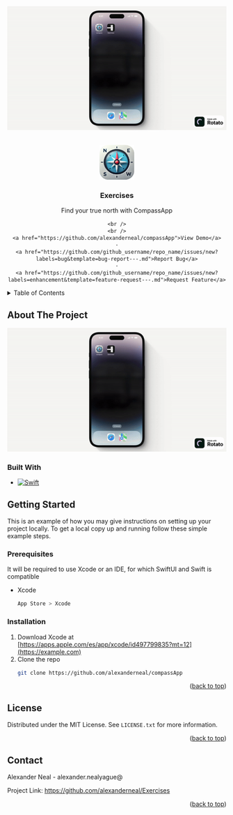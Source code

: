 

![compass.gif](compass.gif)




<!-- Improved compatibility of back to top link: See: https://github.com/othneildrew/Best-README-Template/pull/73 -->
<a id="readme-top"></a>
<!--
*** Thanks for checking out the Best-README-Template. If you have a suggestion
*** that would make this better, please fork the repo and create a pull request
*** or simply open an issue with the tag "enhancement".
*** Don't forget to give the project a star!
*** Thanks again! Now go create something AMAZING! :D
-->



<!-- PROJECT SHIELDS -->
<!--
*** I'm using markdown "reference style" links for readability.
*** Reference links are enclosed in brackets [ ] instead of parentheses ( ).
*** See the bottom of this document for the declaration of the reference variables
*** for contributors-url, forks-url, etc. This is an optional, concise syntax you may use.
*** https://www.markdownguide.org/basic-syntax/#reference-style-links
-->





<!-- PROJECT LOGO -->
<br />
<div align="center">
  <a href="https://github.com/alexanderneal/compassApp">
    <img src="/logo.png" alt="Logo" width="80" height="80">
  </a>

<h3 align="center">Exercises</h3>

  <p align="center">
Find your true north with CompassApp
    <br />
    
    <br />
    <br />
    <a href="https://github.com/alexanderneal/compassApp">View Demo</a>
    ·
    <a href="https://github.com/github_username/repo_name/issues/new?labels=bug&template=bug-report---.md">Report Bug</a>
    ·
    <a href="https://github.com/github_username/repo_name/issues/new?labels=enhancement&template=feature-request---.md">Request Feature</a>
  </p>
</div>



<!-- TABLE OF CONTENTS -->
<details>
  <summary>Table of Contents</summary>
  <ol>
    <li>
      <a href="#about-the-project">About The Project</a>
      <ul>
        <li><a href="#built-with">Built With</a></li>
      </ul>
    </li>
    <li>
      <a href="#getting-started">Getting Started</a>
      <ul>
        <li><a href="#prerequisites">Prerequisites</a></li>
        <li><a href="#installation">Installation</a></li>
      </ul>
    </li>
    <li><a href="#usage">Usage</a></li>
    <li><a href="#roadmap">Roadmap</a></li>
    <li><a href="#contributing">Contributing</a></li>
    <li><a href="#license">License</a></li>
    <li><a href="#contact">Contact</a></li>
    <li><a href="#acknowledgments">Acknowledgments</a></li>
  </ol>
</details>

<!-- ABOUT THE PROJECT -->
## About The Project

![description.gif](description.gif)

### Built With

* [![Swift][Swift.org]][Swift-url]


<!-- GETTING STARTED -->
## Getting Started

This is an example of how you may give instructions on setting up your project locally.
To get a local copy up and running follow these simple example steps.

### Prerequisites

It will be required to use Xcode or an IDE, for which SwiftUI and Swift is compatible
* Xcode
  ```sh
  App Store > Xcode
  ```

### Installation

1. Download Xcode at [https://apps.apple.com/es/app/xcode/id497799835?mt=12](https://example.com)
2. Clone the repo
   ```sh
   git clone https://github.com/alexanderneal/compassApp
   ```


<p align="right">(<a href="#readme-top">back to top</a>)</p>



<!-- LICENSE -->
## License

Distributed under the MIT License. See `LICENSE.txt` for more information.

<p align="right">(<a href="#readme-top">back to top</a>)</p>



<!-- CONTACT -->
## Contact

Alexander Neal - alexander.nealyague@

Project Link: https://github.com/alexanderneal/Exercises

<p align="right">(<a href="#readme-top">back to top</a>)</p>


<!-- MARKDOWN LINKS & IMAGES -->
<!-- https://www.markdownguide.org/basic-syntax/#reference-style-links -->

[stars-shield]: https://img.shields.io/github/stars/github_username/repo_name.svg?style=for-the-badge
[stars-url]: https://github.com/github_username/repo_name/stargazers
[license-shield]: https://img.shields.io/github/license/github_username/repo_name.svg?style=for-the-badge
[license-url]:https://github.com/alexanderneal/Exercises/LICENSE.txt
[linkedin-shield]: https://img.shields.io/badge/-LinkedIn-black.svg?style=for-the-badge&logo=linkedin&colorB=555
[linkedin-url]: https://github.com/alexanderneal
[product-screenshot]: images/screenshot.png
[React.js]: https://img.shields.io/badge/React-20232A?style=for-the-badge&logo=react&logoColor=61DAFB
[Swift.org]: https://img.shields.io/badge/Swift-FA7343?style=for-the-badge&logo=swift&logoColor=white
[Swift-url]:https://www.swift.org/
